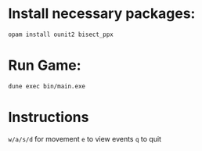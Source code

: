 # Install necessary packages:

```
opam install ounit2 bisect_ppx
```

# Run Game:

```
dune exec bin/main.exe
```

# Instructions

`w/a/s/d` for movement
`e` to view events
`q` to quit
